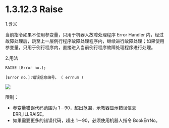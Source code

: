 # 1.3.12.3 Raise

1.含义

当前指令如果不使用参变量，只用于机器人故障处理程序 Error Handler 内，经过故障处理后，跳至上一层例行程序故障处理程序内，继续进行故障处理；如果使用参变量，只用于例行程序内，直接进入当前例行程序故障处理程序进行处理。

2.用法

```
RAISE [Error no.];

[Error no.]:错误信息编号。	( errnum )
```

![](picture\raise.png)

限制：

- 参变量错误代码范围为 1－90，超出范围，示教器显示错误信息 ERR_ILLRAISE。
- 如果需要更多的错误代码，超出 1－90，必须使用机器人指令 BookErrNo。

